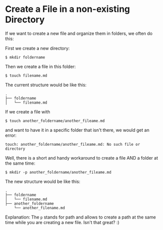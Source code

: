 # Create a File in a non-existing Directory

If we want to create a new file and organize them in folders, we often do this:

First we create a new directory:
```
$ mkdir foldername
```
Then we create a file in this folder:

```
$ touch filename.md
```

The current structure would be like this:
```
.
├── foldername
│   └── filename.md
```

If we create a file with

```
$ touch another_foldername/another_fileame.md
```

and want to have it in a specific folder that isn't there, we would get an error:
```
touch: another_foldername/another_fileame.md: No such file or directory
```

Well, there is a short and handy workaround to create a file AND a folder at the same time:

```
$ mkdir -p another_foldername/another_fileame.md
```

The new structure would be like this:
```
.
├── foldername
│   └── filename.md
├── another_foldername
    └── another_filename.md
```

Explanation: The `p` stands for path and allows to create a path at the same time while you are creating a new file. Isn't that great? :)
